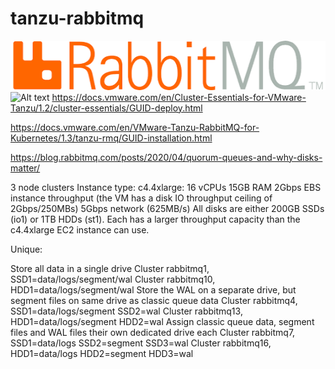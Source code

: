 # tanzu-rabbitmq

![RabbitMQ logo](rabbitmq.png)
![Alt text](rabbitmq?raw=true "Title")
https://docs.vmware.com/en/Cluster-Essentials-for-VMware-Tanzu/1.2/cluster-essentials/GUID-deploy.html

https://docs.vmware.com/en/VMware-Tanzu-RabbitMQ-for-Kubernetes/1.3/tanzu-rmq/GUID-installation.html

https://blog.rabbitmq.com/posts/2020/04/quorum-queues-and-why-disks-matter/


3 node clusters
Instance type: c4.4xlarge:
16 vCPUs
15GB RAM
2Gbps EBS instance throughput (the VM has a disk IO throughput ceiling of 2Gbps/250MBs)
5Gbps network (625MB/s)
All disks are either 200GB SSDs (io1) or 1TB HDDs (st1). Each has a larger throughput capacity than the c4.4xlarge EC2 instance can use.

Unique:

Store all data in a single drive
Cluster rabbitmq1, SSD1=data/logs/segment/wal
Cluster rabbitmq10, HDD1=data/logs/segment/wal
Store the WAL on a separate drive, but segment files on same drive as classic queue data
Cluster rabbitmq4, SSD1=data/logs/segment SSD2=wal
Cluster rabbitmq13, HDD1=data/logs/segment HDD2=wal
Assign classic queue data, segment files and WAL files their own dedicated drive each
Cluster rabbitmq7, SSD1=data/logs SSD2=segment SSD3=wal
Cluster rabbitmq16, HDD1=data/logs HDD2=segment HDD3=wal
